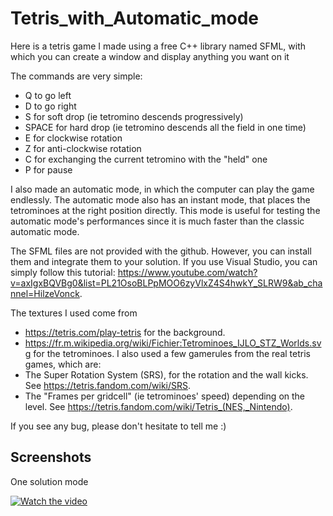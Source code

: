# Tetris_with_Automatic_mode

Here is a tetris game I made using a free C++ library named SFML, with which you can create a window and display anything you want on it

The commands are very simple:
- Q to go left
- D to go right
- S for soft drop (ie tetromino descends progressively)
- SPACE for hard drop (ie tetromino descends all the field in one time)
- E for clockwise rotation
- Z for anti-clockwise rotation
- C for exchanging the current tetromino with the "held" one
- P for pause

I also made an automatic mode, in which the computer can play the game endlessly. The automatic mode also has an instant mode, that places the tetrominoes at the right position directly. This mode is useful for testing the automatic mode's performances since it is much faster than the classic automatic mode.

The SFML files are not provided with the github. However, you can install them and integrate them to your solution. If you use Visual Studio, you can simply follow this tutorial: https://www.youtube.com/watch?v=axIgxBQVBg0&list=PL21OsoBLPpMOO6zyVlxZ4S4hwkY_SLRW9&ab_channel=HilzeVonck.

The textures I used come from
- https://tetris.com/play-tetris for the background.
- https://fr.m.wikipedia.org/wiki/Fichier:Tetrominoes_IJLO_STZ_Worlds.svg for the tetrominoes.
I also used a few gamerules from the real tetris games, which are:
- The Super Rotation System (SRS), for the rotation and the wall kicks. See https://tetris.fandom.com/wiki/SRS.
- The "Frames per gridcell" (ie tetrominoes' speed) depending on the level. See https://tetris.fandom.com/wiki/Tetris_(NES,_Nintendo).

If you see any bug, please don't hesitate to tell me :)



## Screenshots

One solution mode

[![Watch the video](https://i.imgur.com/vKb2F1B.png)](Video_Captures/Tetris_auto_demo.mp4)
